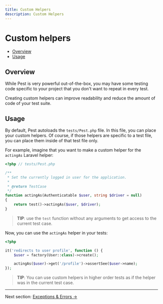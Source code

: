 ```yaml
---
title: Custom Helpers
description: Custom Helpers
---
```


# Custom helpers

- [Overview](#overview)
- [Usage](#usage)

<a name="overview"></a>
## Overview

While Pest is very powerful out-of-the-box, you may have some testing code specific to your
project that you don't want to repeat in every test.

Creating custom helpers can improve readability and reduce the amount of code of your test suite.

<a name="usage"></a>
## Usage

By default, Pest autoloads the `tests/Pest.php` file. In this file,
you can place your custom helpers. Of course, if those helpers are specific
to a test file, you can place them inside of that test file only.

For example, imagine that you want to make a custom helper for the `actingAs` Laravel helper:
```php
<?php // tests/Pest.php

/**
 * Set the currently logged in user for the application.
 *
 * @return TestCase
 */
function actingAs(Authenticatable $user, string $driver = null)
{
    return test()->actingAs($user, $driver);
}
```

> **TIP**: use the `test` function without any arguments to get
access to the current test case.

Now, you can use the `actingAs` helper in your tests:
```php
<?php

it('redirects to user profile', function () {
    $user = factory(User::class)->create();

    actingAs($user)->get('/profile')->assertSee($user->name);
});
```

> **TIP**: You can use custom helpers in higher order tests as if the helper was in the current test case.

---

Next section: [Exceptions & Errors →](/docs/exceptions-and-errors)
